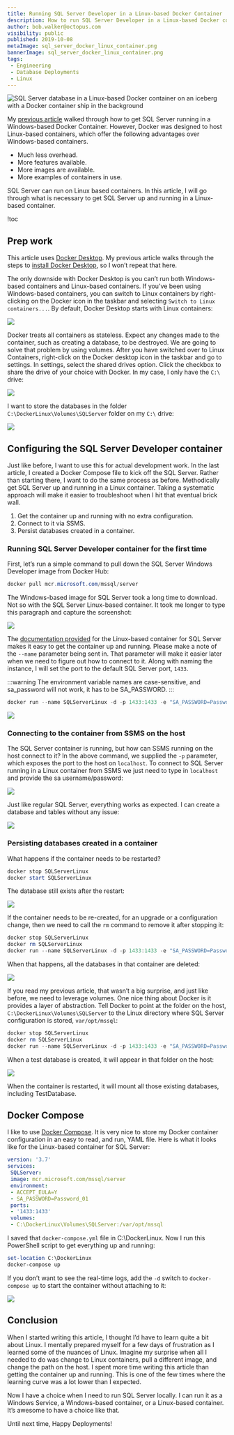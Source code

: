 ```yaml
---
title: Running SQL Server Developer in a Linux-based Docker Container
description: How to run SQL Server Developer in a Linux-based Docker container.
author: bob.walker@octopus.com
visibility: public
published: 2019-10-08
metaImage: sql_server_docker_linux_container.png
bannerImage: sql_server_docker_linux_container.png
tags:
 - Engineering
 - Database Deployments
 - Linux
---
```


![SQL Server database in a Linux-based Docker container on an iceberg with a Docker container ship in the background](sql_server_docker_linux_container.png)

My [previous article](/blog/2019-09/running-sql-server-developer-install-with-docker/index.md) walked through how to get SQL Server running in a Windows-based Docker Container. However, Docker was designed to host Linux-based containers, which offer the following advantages over Windows-based containers.  

- Much less overhead.
- More features available.
- More images are available.
- More examples of containers in use.

SQL Server can run on Linux based containers.  In this article, I will go through what is necessary to get SQL Server up and running in a Linux-based container.

!toc

## Prep work

This article uses [Docker Desktop](https://hub.docker.com/editions/community/docker-ce-desktop-windows). My previous article walks through the steps to [install Docker Desktop](/blog/2019-09/running-sql-server-developer-install-with-docker/index.md), so I won’t repeat that here.

The only downside with Docker Desktop is you can’t run both Windows-based containers and Linux-based containers. If you’ve been using Windows-based containers, you can switch to Linux containers by right-clicking on the Docker icon in the taskbar and selecting `Switch to Linux containers...`. By default, Docker Desktop starts with Linux containers:

![](docker-desktop-switch-to-linux-containers.png)

Docker treats all containers as stateless. Expect any changes made to the container, such as creating a database, to be destroyed. We are going to solve that problem by using volumes. After you have switched over to Linux Containers, right-click on the Docker desktop icon in the taskbar and go to settings. In settings, select the shared drives option. Click the checkbox to share the drive of your choice with Docker. In my case, I only have the `C:\` drive:

![](docker-share-c-drive.png)

I want to store the databases in the folder `C:\DockerLinux\Volumes\SQLServer` folder on my `C:\` drive:

![](folder-for-database-files.png)

## Configuring the SQL Server Developer container

Just like before, I want to use this for actual development work. In the last article, I created a Docker Compose file to kick off the SQL Server. Rather than starting there, I want to do the same process as before. Methodically get SQL Server up and running in a Linux container. Taking a systematic approach will make it easier to troubleshoot when I hit that eventual brick wall.

1. Get the container up and running with no extra configuration.
2. Connect to it via SSMS.
3. Persist databases created in a container.

### Running SQL Server Developer container for the first time

First, let’s run a simple command to pull down the SQL Server Windows Developer image from Docker Hub:

```PowerShell
docker pull mcr.microsoft.com/mssql/server
```

The Windows-based image for SQL Server took a long time to download. Not so with the SQL Server Linux-based container. It took me longer to type this paragraph and capture the screenshot:

![](download-sql-server-docker-image.png)

The [documentation provided](https://hub.docker.com/_/microsoft-mssql-server) for the Linux-based container for SQL Server makes it easy to get the container up and running. Please make a note of the `--name` parameter being sent in. That parameter will make it easier later when we need to figure out how to connect to it. Along with naming the instance, I will set the port to the default SQL Server port, `1433`.

:::warning
The environment variable names are case-sensitive, and sa_password will not work, it has to be SA_PASSWORD.
:::

```PowerShell
docker run --name SQLServerLinux -d -p 1433:1433 -e "SA_PASSWORD=Password_01" -e "ACCEPT_EULA=Y" mcr.microsoft.com/mssql/server
```

![](docker-run-linux-image.png)

### Connecting to the container from SSMS on the host

The SQL Server container is running, but how can SSMS running on the host connect to it? In the above command, we supplied the `-p` parameter, which exposes the port to the host on `localhost`. To connect to SQL Server running in a Linux container from SSMS we just need to type in `localhost` and provide the sa username/password:

![](ssms-successful-connection-to-sql-linux.png)

Just like regular SQL Server, everything works as expected. I can create a database and tables without any issue:

![](create-table-inside-instance.png)

### Persisting databases created in a container

What happens if the container needs to be restarted?

```PowerShell
docker stop SQLServerLinux
docker start SQLServerLinux
```

The database still exists after the restart:

![](test-database-after-restart-only.png)

If the container needs to be re-created, for an upgrade or a configuration change, then we need to call the `rm` command to remove it after stopping it:

```PowerShell
docker stop SQLServerLinux
docker rm SQLServerLinux
docker run --name SQLServerLinux -d -p 1433:1433 -e "SA_PASSWORD=Password_01" -e "ACCEPT_EULA=Y" mcr.microsoft.com/mssql/server
```

When that happens, all the databases in that container are deleted:

![](docker-recreate-image-no-databases.png)

If you read my previous article, that wasn’t a big surprise, and just like before, we need to leverage volumes. One nice thing about Docker is it provides a layer of abstraction. Tell Docker to point at the folder on the host, `C:\DockerLinux\Volumes\SQLServer` to the Linux directory where SQL Server configuration is stored, `var/opt/mssql`:

```PowerShell
docker stop SQLServerLinux
docker rm SQLServerLinux
docker run --name SQLServerLinux -d -p 1433:1433 -e "SA_PASSWORD=Password_01" -e "ACCEPT_EULA=Y" -v C:\DockerLinux\Volumes\SQLServer:/var/opt/mssql mcr.microsoft.com/mssql/server
```

When a test database is created, it will appear in that folder on the host:

![](sql-server-linux-windows-host-volumes.png)

When the container is restarted, it will mount all those existing databases, including TestDatabase.

## Docker Compose

I like to use [Docker Compose](https://docs.docker.com/compose/). It is very nice to store my Docker container configuration in an easy to read, and run, YAML file. Here is what it looks like for the Linux-based container for SQL Server:

```YAML
version: '3.7'
services:
 SQLServer:
 image: mcr.microsoft.com/mssql/server
 environment:
 - ACCEPT_EULA=Y
 - SA_PASSWORD=Password_01
 ports:
 - '1433:1433'
 volumes:
 - C:\DockerLinux\Volumes\SQLServer:/var/opt/mssql
```

I saved that `docker-compose.yml` file in C:\DockerLinux. Now I run this PowerShell script to get everything up and running:

```PowerShell
set-location C:\DockerLinux
docker-compose up
```

If you don’t want to see the real-time logs, add the `-d` switch to `docker-compose up` to start the container without attaching to it:

![](docker-linux-docker-compose-sql-server.png)

## Conclusion

When I started writing this article, I thought I’d have to learn quite a bit about Linux. I mentally prepared myself for a few days of frustration as I learned some of the nuances of Linux. Imagine my surprise when all I needed to do was change to Linux containers, pull a different image, and change the path on the host. I spent more time writing this article than getting the container up and running. This is one of the few times where the learning curve was a lot lower than I expected.

Now I have a choice when I need to run SQL Server locally. I can run it as a Windows Service, a Windows-based container, or a Linux-based container. It’s awesome to have a choice like that.

Until next time, Happy Deployments!
